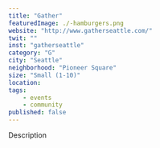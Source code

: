 ```yaml
---
title: "Gather"
featuredImage: ./-hamburgers.png
website: "http://www.gatherseattle.com/"
twit: ""
inst: "gatherseattle"
category: "G"
city: "Seattle"
neighborhood: "Pioneer Square"
size: "Small (1-10)"
location: 
tags:
    - events
    - community
published: false
---
```


Description